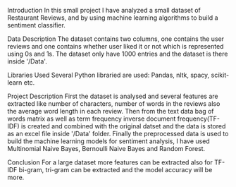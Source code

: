Introduction
In this small project I have analyzed a small dataset of Restaurant Reviews, and by using machine learning algorithms to build a sentiment classifier.

Data Description
The dataset contains two columns, one contains the user reviews and one contains whether user liked it or not which is represented using 0s and 1s. The dataset only have 1000 entries and the dataset is there inside '/Data'.

Libraries Used
Several Python libraried are used: Pandas, nltk, spacy, scikit-learn etc.

Project Description
First the dataset is analysed and several features are extracted like number of characters, number of words in the reviews also the average word length in each review. Then from the text data bag of words matrix as well as term frequency inverse document frequency(TF-IDF) is created and combined with the original datset and the data is stored as an excel file inside '/Data' folder. Finally the preprocessed data is used to build the machine learning models for sentiment analysis, I have used Multinomial Naive Bayes, Bernoulli Naive Bayes and Random Forest.

Conclusion
For a large dataset more features can be extracted also for TF-IDF bi-gram, tri-gram can be extracted and the model accuracy will be more.
